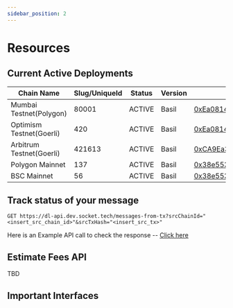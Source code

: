 ```yaml
---
sidebar_position: 2
---
```


# Resources

## Current Active Deployments

| Chain Name               | Slug/UniqueId | Status | Version | Socket                                                                                                                                |
| ------------------------ | ------------- | ------ | ------- | ------------------------------------------------------------------------------------------------------------------------------------- |
| Mumbai Testnet(Polygon)  | 80001         | ACTIVE | Basil   | [0xEa0814C572cDD329380ddf345463E3fb7E342a93](https://mumbai.polygonscan.com/address/0xEa0814C572cDD329380ddf345463E3fb7E342a93)       |
| Optimism Testnet(Goerli) | 420           | ACTIVE | Basil   | [0xEa0814C572cDD329380ddf345463E3fb7E342a93](https://goerli-optimism.etherscan.io/address/0x6F1912DC9631E8aFC89e7D95Afd7e467845FF6F2) |
| Arbitrum Testnet(Goerli) | 421613        | ACTIVE | Basil   | [0xCA9Ea302739796C223a2D6B95efB9c0Cf9E9D468](https://goerli.arbiscan.io/address/0xCA9Ea302739796C223a2D6B95efB9c0Cf9E9D468)           |
| Polygon Mainnet          | 137           | ACTIVE | Basil   | [0x38e55351Dc02320A555b137e559D71f213694c15](https://polygonscan.com/address/0x38e55351Dc02320A555b137e559D71f213694c15)              |
| BSC Mainnet              | 56            | ACTIVE | Basil   | [0x38e55351Dc02320A555b137e559D71f213694c15](https://bscscan.com/address/0x38e55351Dc02320A555b137e559D71f213694c15)                  |

## Track status of your message

```
GET https://dl-api.dev.socket.tech/messages-from-tx?srcChainId="<insert_src_chain_id>"&srcTxHash="<insert_src_tx>"
```

Here is an Example API call to check the response -- [Click here](https://dl-api.dev.socket.tech/messages-from-tx?srcChainId=80001&srcTxHash=0xb68421f063157c3ee5ba082c8f0b49bcb5763f4a21f0921e57a44fd5d95181ba)


## Estimate Fees API

TBD 

## Important Interfaces

